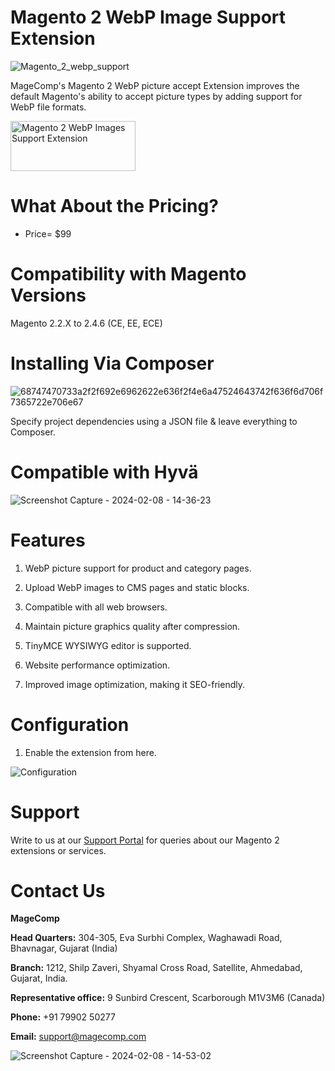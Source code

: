 # Magento 2 WebP Image Support Extension

![Magento_2_webp_support](https://github.com/patelanny/magento-2-webp-images/assets/121279820/5ff3b8c6-5d57-4cad-9bcb-a1edb8118db7)

MageComp's Magento 2 WebP picture accept Extension improves the default Magento's ability to accept picture types by adding support for WebP file formats.

<a href="https://magecomp.com/magento-2-webp-images.html">
<img src="https://camo.githubusercontent.com/f0daed80e54cedb78e21b512762e63e90ee6915af7ff2c58499c865b0e679f93/68747470733a2f2f6d616765636f6d702e636f6d2f6d656469612f627574746f6e2e77656270" alt="Magento 2 WebP Images Support Extension
" width="200" height="80">
</a>

# What About the Pricing?
* Price= $99
  
# Compatibility with Magento Versions
Magento 2.2.X to 2.4.6 (CE, EE, ECE)

# Installing Via Composer

![68747470733a2f2f692e6962622e636f2f4e6a47524643742f636f6d706f7365722e706e67](https://github.com/patelanny/magento-2-easy-coupon-manager/assets/121279820/cd9f4278-852a-4c9e-a5de-d6b96b0b2508)

Specify project dependencies using a JSON file & leave everything to Composer.

# Compatible with Hyvä

![Screenshot Capture - 2024-02-08 - 14-36-23](https://github.com/patelanny/magento-2-easy-coupon-manager/assets/121279820/9d2278de-e0b8-4585-9159-bc77325456e7)

# Features

1. WebP picture support for product and category pages.

2. Upload WebP images to CMS pages and static blocks.

3. Compatible with all web browsers.

4. Maintain picture graphics quality after compression.

5. TinyMCE WYSIWYG editor is supported.

6. Website performance optimization.

7. Improved image optimization, making it SEO-friendly.

# Configuration

1. Enable the extension from here.
   
![Configuration](https://github.com/patelanny/magento-2-webp-images/assets/121279820/73e75437-f3d6-45b5-93b8-be4b029de7da)


# Support
Write to us at our <a href="https://magecomp.com/support/">Support Portal</a> for queries about our Magento 2 extensions or services.

# Contact Us
**MageComp**

**Head Quarters:** 304-305, Eva Surbhi Complex, Waghawadi Road, Bhavnagar, Gujarat (India)

**Branch:** 1212, Shilp Zaveri, Shyamal Cross Road, Satellite, Ahmedabad, Gujarat, India.

**Representative office:** 9 Sunbird Crescent, Scarborough M1V3M6 (Canada)

**Phone:** +91 79902 50277

**Email:** support@magecomp.com

![Screenshot Capture - 2024-02-08 - 14-53-02](https://github.com/patelanny/magento-2-easy-coupon-manager/assets/121279820/94de763e-31bc-4fb3-b807-6a6108bc5eea)

